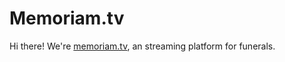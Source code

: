 # Memoriam.tv

Hi there! We're [memoriam.tv](https://www.memoriam.tv), an streaming platform for funerals.
